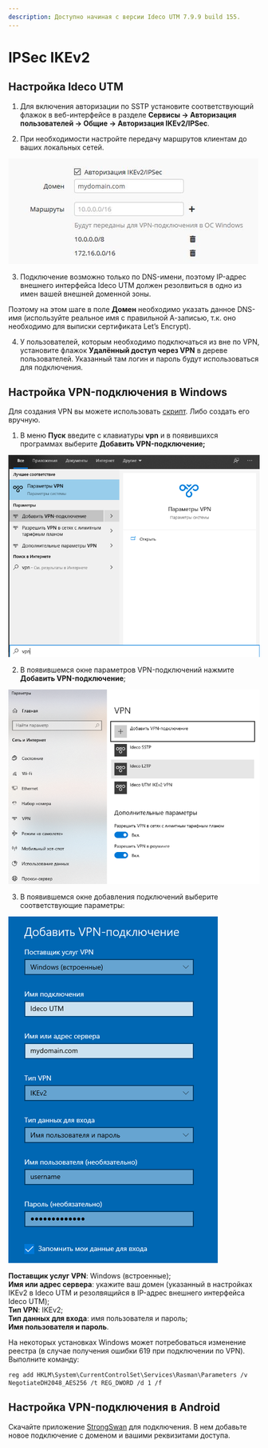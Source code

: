 ```yaml
---
description: Доступно начиная с версии Ideco UTM 7.9.9 build 155.
---
```


# IPSec IKEv2

## Настройка Ideco UTM

1. Для включения авторизации по SSTP установите соответствующий флажок в веб-интерфейсе в разделе **Сервисы -&gt; Авторизация пользователей -&gt; Общие -&gt; Авторизация IKEv2/IPSec**.

2. При необходимости настройте передачу маршрутов клиентам до ваших локальных сетей.  

![](../../../../.gitbook/assets/17072225.jpg)

3. Подключение возможно только по DNS-имени, поэтому IP-адрес внешнего интерфейса Ideco UTM должен резолвиться в одно из имен вашей внешней доменной зоны.  

Поэтому на этом шаге в поле **Домен** необходимо указать данное DNS-имя \(используйте реальное имя с правильной А-записью, т.к. оно необходимо для выписки сертификата Let’s Encrypt\).

4. У пользователей, которым необходимо подключаться из вне по VPN, установите флажок **Удалённый доступ через VPN** в дереве пользователей.   Указанный там логин и пароль будут использоваться для подключения.

## Настройка VPN-подключения в Windows

Для создания VPN вы можете использовать [скрипт](skript_avtomaticheskogo_sozdaniya_polzovatelskikh_podklyuchenii_po_ipsec_ikev2.md). Либо создать его вручную.

1. В меню **Пуск** введите с клавиатуры **vpn** и в появившихся программах выберите **Добавить VPN-подключение;**

![](../../../../.gitbook/assets/17072157.png)

2. В появившемся окне параметров VPN-подключений нажмите **Добавить VPN-подключение**;

![](../../../../.gitbook/assets/17072158.png)

3. В появившемся окне добавления подключений выберите соответствующие параметры:

![](../../../../.gitbook/assets/17072159.png)

**Поставщик услуг VPN**: Windows \(встроенные\);  
**Имя или адрес сервера**: укажите ваш домен \(указанный в настройках IKEv2 в Ideco UTM и резолвящийся в IP-адрес внешнего интерфейса Ideco UTM\);  
**Тип VPN**: IKEv2;  
**Тип данных для входа**: имя пользователя и пароль;  
**Имя пользователя и пароль**.

На некоторых установках Windows может потребоваться изменение реестра \(в случае получения ошибки 619 при подключении по VPN\). Выполните команду:

```text
reg add HKLM\System\CurrentControlSet\Services\Rasman\Parameters /v NegotiateDH2048_AES256 /t REG_DWORD /d 1 /f
```

## Настройка VPN-подключения в Android

Скачайте приложение [StrongSwan](https://play.google.com/store/apps/details?id=org.strongswan.android) для подключения. В нем добавьте новое подключение с доменом и вашими реквизитами доступа.

